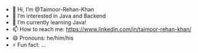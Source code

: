 - 👋 Hi, I’m @Taimoor-Rehan-Khan
- 👀 I’m interested in Java and Backend
- 🌱 I’m currently learning Java!
- 📫 How to reach me: https://www.linkedin.com/in/taimoor-rehan-khan/
- 😄 Pronouns: he/him/his
- ⚡ Fun fact: ...

<!---
Taimoor-Rehan-Khan/Taimoor-Rehan-Khan is a ✨ special ✨ repository because its `README.md` (this file) appears on your GitHub profile.
You can click the Preview link to take a look at your changes.
--->

